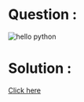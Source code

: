 # Question :
![hello python](https://github.com/prabhu30/coding/blob/main/Edyst/Python%20-%20Intro%20to%20Advanced/01_hello%20edyst/image.png)

# Solution :
[Click here](https://github.com/prabhu30/coding/tree/main/Edyst/Python%20-%20Intro%20to%20Advanced/01_hello%20edyst/solution.py)

